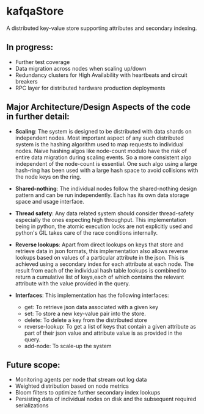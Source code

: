 # kafqaStore
A distributed key-value store supporting attributes and secondary indexing.

## In progress:
- Further test coverage
- Data migration across nodes when scaling up/down
- Redundancy clusters for High Availability with heartbeats and circuit breakers
- RPC layer for distributed hardware production deployments

## Major Architecture/Design Aspects of the code in further detail:
- **Scaling**: The system is designed to be distributed with data shards on independent nodes. Most important aspect of any such distributed system is the hashing algorithm used to map requests to individual nodes. Naive hashing algos like node-count modulo have the risk of entire data migration during scaling events. So a more consistent algo independent of the node-count is essential. One such algo using a large hash-ring has been used with a large hash space to avoid collisions with the node keys on the ring. 

- **Shared-nothing**: The individual nodes follow the shared-nothing design pattern and can be run independently. Each has its own data storage space and usage interface.

- **Thread safety**: Any data related system should consider thread-safety especially the ones expecting high throughput. This implementation being in python, the atomic execution locks are not explicitly used and python's GIL takes care of the race conditions internally. 

- **Reverse lookups**: Apart from direct lookups on keys that store and retrieve data in json formats, this implementation also allows reverse lookups based on values of a particular attribute in the json. This is achieved using a secondary index for each attribute at each node. The result from each of the individual hash table lookups is combined to return a cumulative list of keys,each of which contains the relevant attribute with the value provided in the query. 

- **Interfaces**: This implementation has the following interfaces:
  - get: To retrieve json data associated with a given key
  - set: To store a new key-value pair into the store.
  - delete: To delete a key from the distributed store
  - reverse-lookup: To get a list of keys that contain a given attribute as part of their json value and attribute value is as provided in the query.
  - add-node: To scale-up the system 

## Future scope:
- Monitoring agents per node that stream out log data
- Weighted distribution based on node metrics
- Bloom filters to optimize further secondary index lookups
- Persisting data of individual nodes on disk and the subsequent required serializations 

